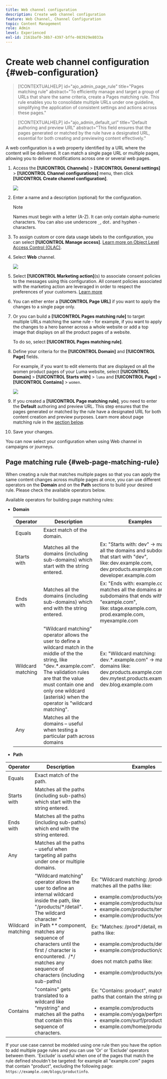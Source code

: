 ```yaml
---
title: Web channel configuration
description: Create web channel configuration
feature: Web Channel, Channel Configuration
topic: Content Management
role: Admin
level: Experienced
exl-id: 2161baf0-38b7-4397-bffe-083929e8033a
---
```

# Create web channel configuration {#web-configuration}

>[!CONTEXTUALHELP]
>id="ajo_admin_page_rule"
>title="Pages matching rule"
>abstract="To efficiently manage and target a group of URLs that share the same criteria, create a Pages matching rule. This rule enables you to consolidate multiple URLs under one guideline, simplifying the application of consistent settings and actions across these pages."

>[!CONTEXTUALHELP]
>id="ajo_admin_default_url"
>title="Default authoring and preview URL"
>abstract="This field ensures that the pages generated or matched by the rule have a designated URL, essential for both creating and previewing content effectively."

A web configuration is a web property identified by a URL where the content will be delivered. It can match a single page URL or multiple pages, allowing you to deliver modifications across one or several web pages.

1. Access the **[!UICONTROL Channels]** > **[!UICONTROL General settings]** > **[!UICONTROL Channel configurations]** menu, then click **[!UICONTROL Create channel configuration]**.

    ![](assets/web_config_1.png)

1. Enter a name and a description (optional) for the configuration.

    >[!NOTE]
    >
    > Names must begin with a letter (A-Z). It can only contain alpha-numeric characters. You can also use underscore `_`, dot`.` and hyphen `-` characters.

1. To assign custom or core data usage labels to the configuration, you can select **[!UICONTROL Manage access]**. [Learn more on Object Level Access Control (OLAC)](../administration/object-based-access.md).

1. Select **Web** channel.

    ![](assets/web_config_2.png)

1. Select **[!UICONTROL Marketing action]**(s) to associate consent policies to the messages using this configuration. All consent policies associated with the marketing action are leveraged in order to respect the preferences of your customers. [Learn more](../action/consent.md#surface-marketing-actions)

1. You can either enter a **[!UICONTROL Page URL]** if you want to apply the changes to a single page only.
    
1. Or you can build a **[!UICONTROL Pages matching rule]** to target multiple URLs matching the same rule - for example, if you want to apply the changes to a hero banner across a whole website or add a top image that displays on all the product pages of a website.

    To do so, select **[!UICONTROL Pages matching rule]**.

1. Define your criteria for the **[!UICONTROL Domain]** and **[!UICONTROL Page]** fields.

    For example, if you want to edit elements that are displayed on all the women product pages of your Luma website, select **[!UICONTROL Domain]** > **[!UICONTROL Starts with]** > `luma` and **[!UICONTROL Page]** > **[!UICONTROL Contains]** > `women`.

    ![](assets/web_config_3.png)

1. If you created a **[!UICONTROL Page matching rule]**, you need to enter the **Default** authoring and preview URL. This step ensures that the pages generated or matched by the rule have a designated URL for both content creation and preview purposes. Learn more about page matching rule in the [section below](#web-page-matching-rule).

1. Save your changes.

You can now select your configuration when using Web channel in campaigns or journeys.

## Page matching rule {#web-page-matching-rule}

When creating a rule that matches multiple pages so that you can apply the same content changes across multiple pages at once, you can use different operators on the **Domain** and on the **Path** sections to build your desired rule. Please check the available operators below.

Available operators for building page matching rules:

* **Domain**

    | Operator  | Description  | Examples   | 
    |---|---|---|
    | Equals  | Exact match of the domain.  | 
    | Starts with  | Matches all the domains (including sub-domains) which start with the string entered.  | Ex: "Starts with: dev" -> matches all the domains and subdomains that start with "dev", like: dev.example.com, dev.products.example.com, developer.example.com   | 
    | Ends with  | Matches all the domains (including sub-domains) which end with the string entered.  | Ex: "Ends with: example.com" -> matches all the domains and subdomains that ends with "example.com", like: stage.example.com, prod.example.com, myexample.com   |  
    | Wildcard matching  | "Wildcard matching" operator allows the user to define a wildcard match in the middle of the the string, like "dev.*.example.com". The validation rules are that the value must contain one and only one wildcard (asterisk) when the operator is "wildcard matching".  | Ex: "Wildcard matching: dev.*.example.com" -> matches domains like: dev.products.example.com, dev.mytest.products.example.com, dev.blog.example.com   | 
    | Any  | Matches all the domains – useful when testing a particular path across domains  |


* **Path**

<table>
    <thead>
    <tr>
        <th><strong>Operator</th>
        <th><strong>Description</th>
        <th><strong>Examples</th>
    </tr>
    </thead>
    <tbody>
    <tr>
        <td>Equals</td>
        <td>Exact match of the path. </td>
        <td></td>
    </tr>
    <tr>
        <td>Starts with</td>
        <td>Matches all the paths (including sub-paths) which start with the string entered.</td>
        <td></td>
    </tr>
    <tr>
        <td>Ends with</td>
        <td>Matches all the paths (including sub-paths) which end with the string entered.</td>
        <td></td>
    </tr>
    <tr>
        <td>Any</td>
        <td>Matches all the paths – useful when targeting all paths under one or multiple domains.</td>
        <td></td>
    </tr>
    <tr>
        <td>Wildcard matching</td>
        <td>"Wildcard matching" operator allows the user to define an internal wildcard inside the path, like "/products/*/detail".  The wildcard character * in Path ** component, matches any sequence of characters until the first / character is encountered.  /*/ matches any sequence of characters (including sub-paths)</td>
        <td>Ex: "Wildcard matching: /products/*/detail", matches all the paths like: <ul><li>example.com/products/yoga/detail</li><li>example.com/products/surf/detail</li><li>example.com/products/tennis/detail</li><li>example.com/products/yoga/pants/detail</li></ul>Ex: "Matches: /prod*/detail, matches all the paths like: <ul><li>example.com/products/detail</li><li>example.com/production/detail</li></ul>does not match paths like: <ul><li>example.com/products/yoga/detail</li></ul></td>
    </tr>
    <tr>
        <td>Contains</td>
        <td>"contains" gets translated to a wildcard like "mystring" and matches all the paths that contain this sequence of characters.</td>
        <td>Ex: "Contains: product", matches all the paths that contain the string product, like: <ul><li>example.com/products</li><li>example.com/yoga/perfproduct</li><li>example.com/surf/productdescription</li><li>example.com/home/product/page</li></ul></td>
    </tr>
    </tbody>
</table>

If your use case cannot be modeled using one rule then you have the option to add multiple page rules and you can use 'Or' or 'Exclude' operators between them. 'Exclude' is useful when one of the pages that match the rule defined shouldn't be targeted: for example all "example.com" pages that contain "product", excluding the following page: `https://example.com/blogs/productinfo`.
